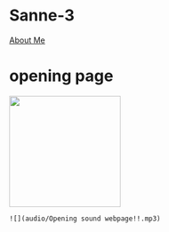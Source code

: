 # Sanne-3

<html>
<a href="about.html" title="About Me">About Me</a>
<head>
	<title></title>
	<meta charset="utf-8"/>
	<link rel="stylesheet" type="text/css" href="main.css">
</head>
<body>
	<h1>opening page</h1>
	<img src = "" width = 200 >
	
	![](audio/Opening sound webpage!!.mp3)
	
</body>
</html>


